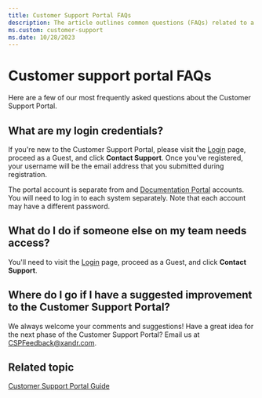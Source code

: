 ```yaml
---
title: Customer Support Portal FAQs
description: The article outlines common questions (FAQs) related to a customer support portal.
ms.custom: customer-support
ms.date: 10/28/2023
---
```


# Customer support portal FAQs

Here are a few of our most frequently asked questions about the Customer Support Portal.

## What are my login credentials?

If you're new to the Customer Support Portal, please visit the [Login](https://help.xandr.com) page, proceed as a Guest, and click **Contact Support**. Once you've registered, your username will be the email address that you submitted during registration.

The portal account is separate from and [Documentation Portal](https://help.xandr.com) accounts. You will need to log in to each system separately. Note that each account may have a different password.

## What do I do if someone else on my team needs access?

You'll need to visit the [Login](https://help.xandr.com/) page, proceed as a Guest, and click **Contact Support**.

## Where do I go if I have a suggested improvement to the Customer Support Portal?

We always welcome your comments and suggestions! Have a great idea for the next phase of the Customer Support Portal? Email us at [CSPFeedback@xandr.com](mailto:CSPFeedback@xandr.com).

## Related topic

[Customer Support Portal Guide](xcs-customer-support-portal-guide.md)
